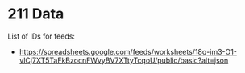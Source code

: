 # 211 Data

List of IDs for feeds:
- https://spreadsheets.google.com/feeds/worksheets/18q-im3-O1-vlCj7XT5TaFkBzocnFWvyBV7XTtyTcqoU/public/basic?alt=json